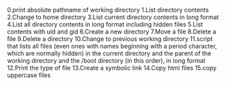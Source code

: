 0.print absolute pathname of working directory
1.List directory contents
2.Change to home directory
3.List current directory contents in long format
4.List all directory contents in long format including hidden files
5.List contents with uid and gid
6.Create a new directory
7.Move a file
8.Delete a file
9.Delete a directory
10.Change to previous working directory
11.script that lists all files (even ones with names beginning with a period character, which are normally hidden) in the current directory and the parent of the working directory and the /boot directory (in this order), in long format
12.Print the type of file
13.Create a symbolic link
14.Copy html files
15.copy uppercase files
